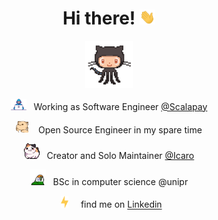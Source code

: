 <div align='center'>

# Hi there! <img src="hand.gif" width="5%">

<img src='octo.gif' width='15%'>

<img alt="GIF" src="working.gif" width="25" /> &nbsp; Working as Software Engineer [@Scalapay](https://www.scalapay.com/)<br>

<img src="cat.gif" width="20" />&nbsp;&nbsp;&nbsp; Open Source Engineer in my spare time <br>

<img src="cat_2.gif" width="25" />&nbsp;&nbsp; Creator and Solo Maintainer [@Icaro](https://github.com/Icaro-lang)<br>

<img src="parrot.gif" width="25" /> &nbsp; BSc in computer science @unipr<br>

&nbsp;&nbsp;<img src="lightning.gif" width="12" />&nbsp;&nbsp;&nbsp;&nbsp; find me on [Linkedin](https://it.linkedin.com/in/lorenzogalafassi)<br>

</div>
